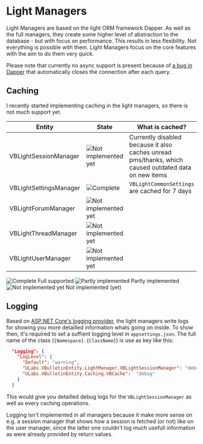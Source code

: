 # Light Managers
Light Managers are based on the light ORM framework Dapper. As well as the full managers, they create some higher level of abstraction
to the database - but with focus on performance. This results in less flexibility. Not everything is possible with them. Light Managers
focus on the core features with the aim to do them very quick. 

Please note that currently no async support is present because of 
[a bug in Dapper](https://github.com/mysql-net/MySqlConnector/issues/523#issuecomment-399701445)
that automatically closes the connection after each query. 

## Caching
I recently started implementing caching in the light managers, so there is not much support yet.

| Entity  | State | What is cached? |
| ------------- | ------------- | -------------
| VBLightSessionManager | ![Not implemented yet](https://u-img.net/img/2301Ja.png) | Currently disabled because it also caches unread pms/thanks, which caused outdated data on new items
| VBLightSettingsManager | ![Complete](https://u-img.net/img/8798Dw.png) | `VBLightCommonSettings` are cached for 7 days
| VBLightForumManager | ![Not implemented yet](https://u-img.net/img/2301Ja.png) | 
| VBLightThreadManager | ![Not implemented yet](https://u-img.net/img/2301Ja.png) | 
| VBLightUserManager | ![Not implemented yet](https://u-img.net/img/2301Ja.png) | 

![Complete](https://u-img.net/img/8798Dw.png) Full supported 
![Partly implemented](https://u-img.net/img/5113Ab.png) Partly implemented
![Not implemented yet](https://u-img.net/img/2301Ja.png) Not implemented (yet)

## Logging
Based on [ASP.NET Core's logging provider](https://docs.microsoft.com/en-us/aspnet/core/fundamentals/logging/?view=aspnetcore-2.1), 
the light managers write logs for showing you more detailled information whats going on inside. To show then, it's required to 
set a suffient logging level in `appsettings.json`. The full name of the class (`{Namespace}.{ClassName}`) is use as key
like this: 

```json
  "Logging": {
    "LogLevel": {
      "Default": "warning",
      "ULabs.VBulletinEntity.LightManager.VBLightSessionManager": "debug",
      "ULabs.VBulletinEntity.Caching.VBCache":  "debug"
    }
  }
```
This would give you detailled debug logs for the `VBLightSessionManager` as well as every caching operations. 

Logging isn't implemented in all managers because it make more sense on e.g. a session manager that shows how a session is fetched 
(or not) like on the user manager, since the latter one couldn't log much usefull information as were already provided by
return values. 